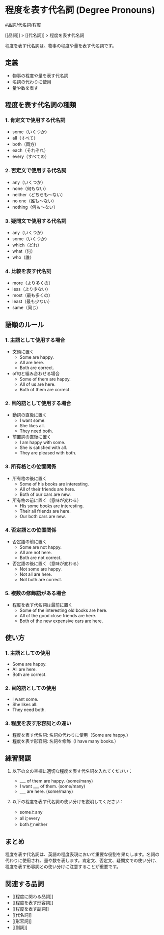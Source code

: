 ﻿# 程度を表す代名詞 (Degree Pronouns)

#品詞/代名詞/程度

[[品詞]] > [[代名詞]] > 程度を表す代名詞

程度を表す代名詞は、物事の程度や量を表す代名詞です。

## 定義
- 物事の程度や量を表す代名詞
- 名詞の代わりに使用
- 量や数を表す

## 程度を表す代名詞の種類

### 1. 肯定文で使用する代名詞
- some（いくつか）
- all（すべて）
- both（両方）
- each（それぞれ）
- every（すべての）

### 2. 否定文で使用する代名詞
- any（いくつか）
- none（何もない）
- neither（どちらも～ない）
- no one（誰も～ない）
- nothing（何も～ない）

### 3. 疑問文で使用する代名詞
- any（いくつか）
- some（いくつか）
- which（どれ）
- what（何）
- who（誰）

### 4. 比較を表す代名詞
- more（より多くの）
- less（より少ない）
- most（最も多くの）
- least（最も少ない）
- same（同じ）

## 語順のルール

### 1. 主語として使用する場合
- 文頭に置く
  - Some are happy.
  - All are here.
  - Both are correct.
- of句と組み合わせる場合
  - Some of them are happy.
  - All of us are here.
  - Both of them are correct.

### 2. 目的語として使用する場合
- 動詞の直後に置く
  - I want some.
  - She likes all.
  - They need both.
- 前置詞の直後に置く
  - I am happy with some.
  - She is satisfied with all.
  - They are pleased with both.

### 3. 所有格との位置関係
- 所有格の後に置く
  - Some of his books are interesting.
  - All of their friends are here.
  - Both of our cars are new.
- 所有格の前に置く（意味が変わる）
  - His some books are interesting.
  - Their all friends are here.
  - Our both cars are new.

### 4. 否定語との位置関係
- 否定語の前に置く
  - Some are not happy.
  - All are not here.
  - Both are not correct.
- 否定語の後に置く（意味が変わる）
  - Not some are happy.
  - Not all are here.
  - Not both are correct.

### 5. 複数の修飾語がある場合
- 程度を表す代名詞は最前に置く
  - Some of the interesting old books are here.
  - All of the good close friends are here.
  - Both of the new expensive cars are here.

## 使い方

### 1. 主語としての使用
- Some are happy.
- All are here.
- Both are correct.

### 2. 目的語としての使用
- I want some.
- She likes all.
- They need both.

### 3. 程度を表す形容詞との違い
- 程度を表す代名詞: 名詞の代わりに使用（Some are happy.）
- 程度を表す形容詞: 名詞を修飾（I have many books.）

## 練習問題
1. 以下の文の空欄に適切な程度を表す代名詞を入れてください：
   - ___ of them are happy. (some/many)
   - I want ___ of them. (some/many)
   - ___ are here. (some/many)

2. 以下の程度を表す代名詞の使い分けを説明してください：
   - someとany
   - allとevery
   - bothとneither

## まとめ
程度を表す代名詞は、英語の程度表現において重要な役割を果たします。名詞の代わりに使用され、量や数を表します。肯定文、否定文、疑問文での使い分け、程度を表す形容詞との使い分けに注意することが重要です。

## 関連する品詞
- [[程度に関わる品詞]]
- [[程度を表す形容詞]]
- [[程度を表す副詞]]
- [[代名詞]]
- [[形容詞]]
- [[副詞]] 